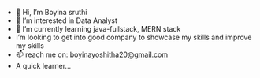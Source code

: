 - 👋 Hi, I’m Boyina sruthi
- 👀 I’m interested in Data Analyst
- 🌱 I’m currently learning java-fullstack, MERN stack
- I’m looking to get into good company to showcase my skills and improve my skills
- 📫 reach me on: boyinayoshitha20@gmail.com
- A quick learner...

<!---
sruthi241805/sruthi241805 is a ✨ special ✨ repository because its `README.md` (this file) appears on your GitHub profile.
You can click the Preview link to take a look at your changes.
--->
